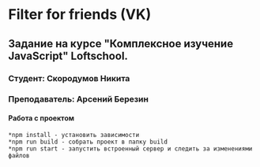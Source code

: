 # **Filter for friends (VK)**
## **Задание на курсе "Комплексное изучение JavaScript" Loftschool.**
### **Студент:** Скородумов Никита

### **Преподаватель:** Арсений Березин 

#### **Работа с проектом**

    *npm install - установить зависимости
    *npm run build - собрать проект в папку build
    *npm run start - запустить встроенный сервер и следить за изменениями файлов
